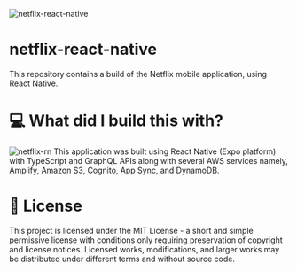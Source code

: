![netflix-react-native](https://socialify.git.ci/Imperial-lord/netflix-react-native/image?description=1&font=Inter&forks=1&issues=1&language=1&logo=https%3A%2F%2Fcdn.vox-cdn.com%2Fthumbor%2FQuS2QKQys3HhosKiV-2IuKhphbo%3D%2F39x0%3A3111x2048%2F1400x1050%2Ffilters%3Afocal(39x0%3A3111x2048)%3Aformat(png)%2Fcdn.vox-cdn.com%2Fuploads%2Fchorus_image%2Fimage%2F49901753%2Fnetflixlogo.0.0.png&owner=1&pattern=Circuit%20Board&pulls=1&stargazers=1&theme=Light)
# netflix-react-native
This repository contains a build of the Netflix mobile application, using React Native.

# 💻 What did I build this with?
![netflix-rn](https://user-images.githubusercontent.com/45942031/131571928-66ec7802-4622-4248-850f-c2eb2f4948cf.png)
This application was built using React Native (Expo platform) with TypeScript and GraphQL APIs along with several AWS services namely, Amplify, Amazon S3, Cognito, App Sync, and DynamoDB.

# 📜 License
This project is licensed under the MIT License - a short and simple permissive license with conditions only requiring preservation of copyright and license notices. Licensed works, modifications, and larger works may be distributed under different terms and without source code.
